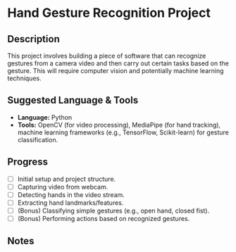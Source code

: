 # Hand Gesture Recognition Project

## Description

This project involves building a piece of software that can recognize gestures from a camera video and then carry out certain tasks based on the gesture. This will require computer vision and potentially machine learning techniques.

## Suggested Language & Tools

*   **Language:** Python
*   **Tools:** OpenCV (for video processing), MediaPipe (for hand tracking), machine learning frameworks (e.g., TensorFlow, Scikit-learn) for gesture classification.

## Progress

*   [ ] Initial setup and project structure.
*   [ ] Capturing video from webcam.
*   [ ] Detecting hands in the video stream.
*   [ ] Extracting hand landmarks/features.
*   [ ] (Bonus) Classifying simple gestures (e.g., open hand, closed fist).
*   [ ] (Bonus) Performing actions based on recognized gestures.

## Notes

